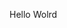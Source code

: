Hello Wolrd




























































































































































































































































































































































































































































































































































































































































































































































































































































































































































































































































































































